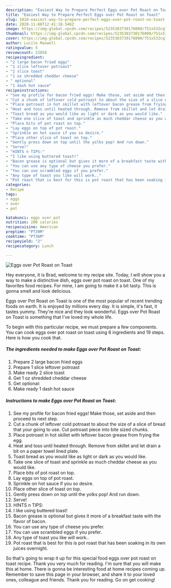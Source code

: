 ```yaml
---
description: "Easiest Way to Prepare Perfect Eggs over Pot Roast on Toast"
title: "Easiest Way to Prepare Perfect Eggs over Pot Roast on Toast"
slug: 1010-easiest-way-to-prepare-perfect-eggs-over-pot-roast-on-toast
date: 2020-11-06T12:41:18.546Z
image: https://img-global.cpcdn.com/recipes/5235383730176000/751x532cq70/eggs-over-pot-roast-on-toast-recipe-main-photo.jpg
thumbnail: https://img-global.cpcdn.com/recipes/5235383730176000/751x532cq70/eggs-over-pot-roast-on-toast-recipe-main-photo.jpg
cover: https://img-global.cpcdn.com/recipes/5235383730176000/751x532cq70/eggs-over-pot-roast-on-toast-recipe-main-photo.jpg
author: Lucile Maxwell
ratingvalue: 5
reviewcount: 22858
recipeingredient:
- "2 large bacon fried eggs"
- "1 slice leftover potroast"
- "2 slice toast"
- "1 oz shredded cheddar cheese"
- " optional"
- "1 dash hot sauce"
recipeinstructions:
- "See my profile for bacon fried eggs! Make those, set aside and then proceed to next step."
- "Cut a chunk of leftover cold potroast to about the size of a slice of bread that your going to use. Cut potroast piece into bite sized chunks."
- "Place potroast in hot skillet with leftover bacon grease from frying the egg."
- "Heat and toss until heated through. Remove from skillet and let drain a bit on a paper towel lined plate."
- "Toast bread as you would like as light or dark as you would like."
- "Take one slice of toast and sprinkle as much cheddar cheese as you would like."
- "Place bits of pot roast on top."
- "Lay eggs on top of pot roast."
- "Sprinkle on hot sauce if you so desire."
- "Place other slice of toast on top."
- "Gently press down on top until the yolks pop! And run down."
- "Serve!"
- "HINTS n TIPS:"
- "I like using buttered toast!"
- "Bacon grease is optional but gives it more of a breakfast taste with the flavor of bacon."
- "You can use any type of cheese you prefer."
- "You can use scrambled eggs if you prefer."
- "Any type of toast you like will work.."
- "Pot roast that is best for this is pot roast that has been soaking in its own juices overnight."
categories:
- Recipe
tags:
- eggs
- over
- pot

katakunci: eggs over pot 
nutrition: 200 calories
recipecuisine: American
preptime: "PT39M"
cooktime: "PT36M"
recipeyield: "2"
recipecategory: Lunch

---
```



![Eggs over Pot Roast on Toast](https://img-global.cpcdn.com/recipes/5235383730176000/751x532cq70/eggs-over-pot-roast-on-toast-recipe-main-photo.jpg)

Hey everyone, it is Brad, welcome to my recipe site. Today, I will show you a way to make a distinctive dish, eggs over pot roast on toast. One of my favorites food recipes. For mine, I am going to make it a bit tasty. This is gonna smell and look delicious.

Eggs over Pot Roast on Toast is one of the most popular of recent trending foods on earth. It is enjoyed by millions every day. It is simple, it's fast, it tastes yummy. They're nice and they look wonderful. Eggs over Pot Roast on Toast is something that I've loved my whole life.




To begin with this particular recipe, we must prepare a few components. You can cook eggs over pot roast on toast using 6 ingredients and 19 steps. Here is how you cook that.

<!--inarticleads1-->

##### The ingredients needed to make Eggs over Pot Roast on Toast:

1. Prepare 2 large bacon fried eggs
1. Prepare 1 slice leftover potroast
1. Make ready 2 slice toast
1. Get 1 oz shredded cheddar cheese
1. Get  optional:
1. Make ready 1 dash hot sauce




<!--inarticleads2-->

##### Instructions to make Eggs over Pot Roast on Toast:

1. See my profile for bacon fried eggs! Make those, set aside and then proceed to next step.
1. Cut a chunk of leftover cold potroast to about the size of a slice of bread that your going to use. Cut potroast piece into bite sized chunks.
1. Place potroast in hot skillet with leftover bacon grease from frying the egg.
1. Heat and toss until heated through. Remove from skillet and let drain a bit on a paper towel lined plate.
1. Toast bread as you would like as light or dark as you would like.
1. Take one slice of toast and sprinkle as much cheddar cheese as you would like.
1. Place bits of pot roast on top.
1. Lay eggs on top of pot roast.
1. Sprinkle on hot sauce if you so desire.
1. Place other slice of toast on top.
1. Gently press down on top until the yolks pop! And run down.
1. Serve!
1. HINTS n TIPS:
1. I like using buttered toast!
1. Bacon grease is optional but gives it more of a breakfast taste with the flavor of bacon.
1. You can use any type of cheese you prefer.
1. You can use scrambled eggs if you prefer.
1. Any type of toast you like will work..
1. Pot roast that is best for this is pot roast that has been soaking in its own juices overnight.




So that's going to wrap it up for this special food eggs over pot roast on toast recipe. Thank you very much for reading. I'm sure that you will make this at home. There is gonna be interesting food at home recipes coming up. Remember to save this page in your browser, and share it to your loved ones, colleague and friends. Thank you for reading. Go on get cooking!
